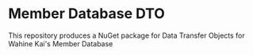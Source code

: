 # Member Database DTO

This repository produces a NuGet package for Data Transfer Objects for Wahine Kai's Member Database

